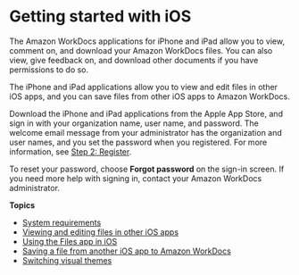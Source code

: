 # Getting started with iOS<a name="iphone_client_help"></a>

The Amazon WorkDocs applications for iPhone and iPad allow you to view, comment on, and download your Amazon WorkDocs files\. You can also view, give feedback on, and download other documents if you have permissions to do so\.

The iPhone and iPad applications allow you to view and edit files in other iOS apps, and you can save files from other iOS apps to Amazon WorkDocs\.

Download the iPhone and iPad applications from the Apple App Store, and sign in with your organization name, user name, and password\. The welcome email message from your administrator has the organization and user names, and you set the password when you registered\. For more information, see [Step 2: Register](user_registration.md)\. 

To reset your password, choose **Forgot password** on the sign\-in screen\. If you need more help with signing in, contact your Amazon WorkDocs administrator\.

**Topics**
+ [System requirements](iphone_client_sys_reqs.md)
+ [Viewing and editing files in other iOS apps](iphone_opening_files.md)
+ [Using the Files app in iOS](ios-files-app.md)
+ [Saving a file from another iOS app to Amazon WorkDocs](iphone_saving_files.md)
+ [Switching visual themes](switch-themes-ios.md)